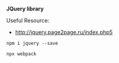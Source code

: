 **JQuery library**  

Useful Resource:
- http://jquery.page2page.ru/index.php5

```
npm i jquery --save
```

```
npx webpack
```

